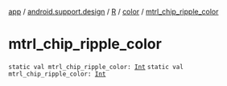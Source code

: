 [app](../../../index.md) / [android.support.design](../../index.md) / [R](../index.md) / [color](index.md) / [mtrl_chip_ripple_color](./mtrl_chip_ripple_color.md)

# mtrl_chip_ripple_color

`static val mtrl_chip_ripple_color: `[`Int`](https://kotlinlang.org/api/latest/jvm/stdlib/kotlin/-int/index.html)
`static val mtrl_chip_ripple_color: `[`Int`](https://kotlinlang.org/api/latest/jvm/stdlib/kotlin/-int/index.html)